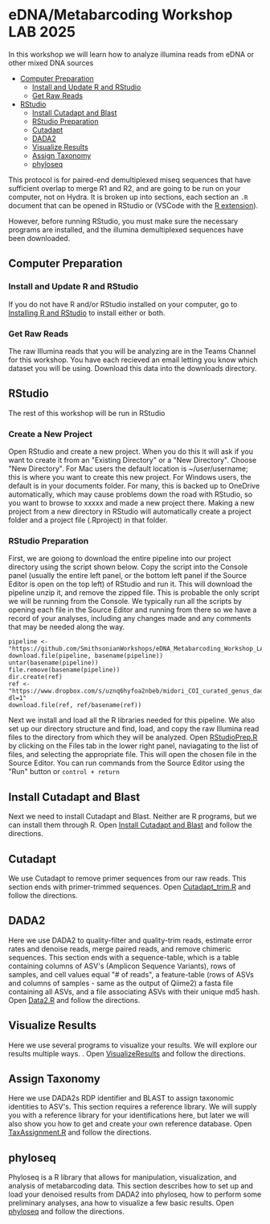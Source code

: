 # eDNA/Metabarcoding Workshop LAB 2025

In this workshop we will learn how to analyze illumina reads from eDNA or other mixed DNA sources

* [Computer Preparation](#computer-preparation)
  * [Install and Update R and RStudio](#install-and-update-r-and-rstudio)
  * [Get Raw Reads](#get-raw-reads)
* [RStudio](#rstudio)
  * [Install Cutadapt and Blast](#install-cutadapt-and-blast)
  * [RStudio Preparation](#rstudio-preparation)
  * [Cutadapt](#cutadapt)
  * [DADA2](#dada2)
  * [Visualize Results](#visualize-results)
  * [Assign Taxonomy](#assign-taxonomy)
  * [phyloseq](#phyloseq)

This protocol is for paired-end demultiplexed miseq sequences that have sufficient overlap to merge R1 and R2, and are going to be run on your computer, not on Hydra. It is broken up into sections, each section an `.R` document that can be opened in RStudio or (VSCode with the [R extension](https://code.visualstudio.com/docs/languages/r)).

However, before running RStudio, you must make sure the necessary programs are installed, and the illumina demultiplexed sequences have been downloaded.

## Computer Preparation

### Install and Update R and RStudio

If you do not have R and/or RStudio installed on your computer, go to [Installing R and RStudio](https://github.com/SmithsonianWorkshops/eDNA_Metabarcoding_Workshop_LAB_2025/blob/main/r-install.md) to install either or both.

### Get Raw Reads

The raw Illumina reads that you will be analyzing are in the Teams Channel for this workshop. You have each recieved an email letting you know which dataset you will be using. Download this data into the downloads directory.

## RStudio

The rest of this workshop will be run in RStudio

### Create a New Project

Open RStudio and create a new project. When you do this it will ask if you want to create it from an "Existing Directory" or a "New Directory". Choose "New Directory". For Mac users the default location is ~/user/username; this is where you want to create this new project. For Windows users, the default is in your documents folder. For many, this is backed up to OneDrive automatically, which may cause problems down the road with RStudio, so you want to browse to xxxxx and made a new project there. Making a new project from a new directory in RStudio will automatically create a project folder and a project file (.Rproject) in that folder.

### RStudio Preparation

First, we are goiong to download the entire pipeline into our project directory using the script shown below. Copy the script into the Console panel (usually the entire left panel, or the bottom left panel if the Source Editor is open on the top left) of RStudio and run it. This will download the pipeline unzip it, and remove the zipped file. This is probable the only script we will be running from the Console. We typically run all the scripts by opening each file in the Source Editor and running from there so we have a record of your analyses, including any changes made and any comments that may be needed along the way.

```
pipeline <- "https://github.com/SmithsonianWorkshops/eDNA_Metabarcoding_Workshop_LAB_2025/archive/refs/heads/main.zip"
download.file(pipeline, basename(pipeline))
untar(basename(pipeline))
file.remove(basename(pipeline))
dir.create(ref)
ref <- "https://www.dropbox.com/s/uznq6hyfoa2nbeb/midori_COI_curated_genus_dada2.fasta?dl=1"
download.file(ref, ref/basename(ref))
```

Next we install and load all the R libraries needed for this pipeline. We also set up our directory structure and find, load, and copy the raw Illumina read files to the directory from which they will be analyzed. Open [RStudioPrep.R](https://xxxxxx) by clicking on the Files tab in the lower right panel, naviagating to the list of files, and selecting the appropriate file. This will open the chosen file in the Source Editor. You can run commands from the Source Editor using the "Run" button or `control + return`

## Install Cutadapt and Blast

Next we need to install Cutadapt and Blast. Neither are R programs, but we can install them through R. Open [Install Cutadapt and Blast](https://xxxxxx) and follow the directions.

## Cutadapt

We use Cutadapt to remove primer sequences from our raw reads. This section ends with primer-trimmed sequences. Open [Cutadapt_trim.R](https://xxxxxx) and follow the directions.

## DADA2

Here we use DADA2 to quality-filter and quality-trim reads, estimate error rates and denoise reads, merge paired reads, and remove chimeric sequences. This section ends with a sequence-table, which is a table containing columns of ASV's (Amplicon Sequence Variants), rows of samples, and cell values equal "# of reads", a feature-table (rows of ASVs and columns of samples - same as the output of Qiime2) a fasta file containing all ASVs, and a file associating ASVs with their unique md5 hash. Open [Data2.R](https://xxxxxx) and follow the directions.

## Visualize Results

Here we use several programs to visualize your results. We will explore our results multiple ways.  . Open [VisualizeResults](https://xxxxxx) and follow the directions.

## Assign Taxonomy

Here we use DADA2s RDP identifier and BLAST to assign taxonomic identities to ASV's. This section requires a reference library. We will supply you with a reference library for your identifications here, but later we will also show you how to get and create your own reference database. Open [TaxAssignment.R](https://xxxxxx) and follow the directions.

## phyloseq

Phyloseq is a R library that allows for manipulation, visualization, and analysis of metabarcoding data. This section describes how to set up and load your denoised results from DADA2 into phyloseq, how to perform some preliminary analyses, ana how to visualize a few basic results. Open [phyloseq](https://xxxxxx) and follow the directions.
